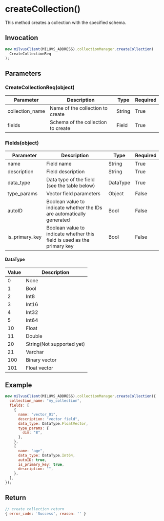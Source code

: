 # createCollection()

This method creates a collection with the specified schema.

## Invocation

```javascript
new milvusClient(MILUVS_ADDRESS).collectionManager.createCollection(
  CreateCollectionReq
);
```

## Parameters

### CreateCollectionReq(object)

| Parameter       | Description                        | Type   | Required |
| --------------- | ---------------------------------- | ------ | -------- |
| collection_name | Name of the collection to create   | String | True     |
| fields          | Schema of the collection to create | Field  | True     |

### Fields(object)

| Parameter      | Description                                                             | Type     | Required |
| -------------- | ----------------------------------------------------------------------- | -------- | -------- |
| name           | Field name                                                              | String   | True     |
| description    | Field description                                                       | String   | True     |
| data_type      | Data type of the field (see the table below)                            | DataType | True     |
| type_params    | Vector field parameters                                                 | Object   | False    |
| autoID         | Boolean value to indicate whether the IDs are automatically generated   | Bool     | False    |
| is_primary_key | Boolean value to indicate whether this field is used as the primary key | Bool     | False    |

#### DataType

| Value | Description               |
| ----- | ------------------------- |
| 0     | None                      |
| 1     | Bool                      |
| 2     | Int8                      |
| 3     | Int16                     |
| 4     | Int32                     |
| 5     | Int64                     |
| 10    | Float                     |
| 11    | Double                    |
| 20    | String(Not supported yet) |
| 21    | Varchar                   |
| 100   | Binary vector             |
| 101   | Float vector              |

## Example

```javascript
new milvusClient(MILUVS_ADDRESS).collectionManager.createCollection({
  collection_name: "my_collection",
  fields: [
    {
      name: "vector_01",
      description: "vector field",
      data_type: DataType.FloatVector,
      type_params: {
        dim: "8",
      },
    },
    {
      name: "age",
      data_type: DataType.Int64,
      autoID: true,
      is_primary_key: true,
      description: "",
    },
  ],
});
```

## Return

```javascript
// create collection return
{ error_code: 'Success', reason: '' }
```
